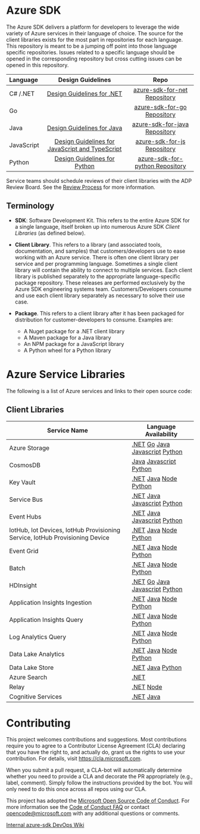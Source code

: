 # Azure SDK

The Azure SDK delivers a platform for developers to leverage the wide variety of Azure services in their language of choice. The source for the client libraries exists for the most part in repositories for each language. This repository is meant to be a jumping off point into those language specific repositories. Issues related to a specific language should be opened in the corresponding repository but cross cutting issues can be opened in this repository.

| Language    | Design Guidelines                                                       | Repo                                                                |
|:------------|:-----------------------------------------------------------------------:|:-------------------------------------------------------------------:|
| C#  /.NET   |[Design Guidelines for .NET](https://azuresdkspecs.z5.web.core.windows.net/DotNetSpec.html)    |[azure-sdk-for-net Repository](https://github.com/Azure/azure-sdk-for-net)      |
| Go          |                                                                         |[azure-sdk-for-go Repository](https://github.com/Azure/azure-sdk-for-go)        |
| Java        |[Design Guidelines for Java](https://azuresdkspecs.z5.web.core.windows.net/JavaSpec.html)      |[azure-sdk-for-java Repository](https://github.com/Azure/azure-sdk-for-java)    |
| JavaScript  |[Design Guidelines for JavaScript and TypeScript](https://azuresdkspecs.z5.web.core.windows.net/TypeScriptSpec.html)|[azure-sdk-for-js Repository](https://github.com/Azure/azure-sdk-for-js)        |
| Python      |[Design Guidelines for Python](https://azuresdkspecs.z5.web.core.windows.net/PythonSpec.html)    |[azure-sdk-for-python Repository](https://github.com/Azure/azure-sdk-for-python)|

Service teams should schedule reviews of their client libraries with the ADP Review Board.  See the [Review Process](docs/ReviewProcess.md) for more information.

## Terminology

- **SDK**: Software Development Kit. This refers to the entire Azure SDK for a single language, itself broken up into numerous Azure SDK _Client Libraries_ (as defined below).

- **Client Library**. This refers to a library (and associated tools, documentation, and samples) that customers/developers use to ease working with an Azure service. There is often one client library per service and per programming language. Sometimes a single client library will contain the ability to connect to multiple services. Each client library is published separately to the appropriate language-specific package repository.  These releases are performed exclusively by the Azure SDK engineering systems team. Customers/Developers consume and use each client library separately as necessary to solve their use case.

- **Package**. This refers to a client library after it has been packaged for distribution for customer-developers to consume. Examples are:
   - A Nuget package for a .NET client library
   - A Maven package for a Java library
   - An NPM package for a JavaScript library
   - A Python wheel for a Python library

# Azure Service Libraries

The following is a list of Azure services and links to their open source code:

## Client Libraries

| Service Name | Language Availability |
| ------------ | --------------------- |
| Azure Storage | [.NET](https://github.com/Azure/azure-storage-net) [Go](https://github.com/Azure/azure-storage-go) [Java](https://github.com/Azure/azure-storage-java) [Javascript](https://github.com/Azure/azure-sdk-for-js/tree/master/sdk/storage) [Python](https://github.com/Azure/azure-storage-python) |
| CosmosDB | [Java](https://github.com/Azure/azure-cosmosdb-java) [Javascript](https://github.com/Azure/azure-cosmos-js) [Python](https://github.com/Azure/azure-cosmos-python) |
| Key Vault | [.NET](https://github.com/Azure/azure-sdk-for-net/tree/psSdkJson6/src/SDKs/KeyVault/data-plane) [Java](https://github.com/Azure/azure-keyvault-java) [Node](https://github.com/Azure/azure-sdk-for-node/tree/master/lib/services/keyVault) [Python](https://github.com/Azure/azure-sdk-for-python/tree/master/azure-keyvault) |
| Service Bus | [.NET](https://github.com/Azure/azure-sdk-for-net/tree/master/sdk/servicebus) [Java](https://github.com/Azure/azure-service-bus-java) [Javascript](https://github.com/Azure/azure-sdk-for-js/tree/master/sdk/servicebus/service-bus) [Python](https://github.com/Azure/azure-sdk-for-python/tree/master/azure-servicebus) |
| Event Hubs | [.NET](https://github.com/Azure/azure-sdk-for-net/tree/master/sdk/eventhub) [Java](https://github.com/Azure/azure-event-hubs-java) [Javascript](https://github.com/Azure/azure-sdk-for-js/tree/master/sdk/eventhub/) [Python](https://github.com/Azure/azure-event-hubs-python) |
| IotHub, Iot Devices, IotHub Provisioning Service, IotHub Provisioning Device | [.NET](https://github.com/Azure/azure-iot-sdk-csharp) [Java](https://github.com/Azure/azure-iot-sdk-java) [Node](https://github.com/Azure/azure-iot-sdk-node) [Python](https://github.com/Azure/azure-iot-sdk-python) |
| Event Grid | [.NET](https://github.com/Azure/azure-sdk-for-net/tree/psSdkJson6/src/SDKs/EventGrid/DataPlane) [Java](https://github.com/Azure/azure-sdk-for-java/tree/master/eventgrid/data-plane) [Node](https://github.com/Azure/azure-sdk-for-node/tree/master/lib/services/eventgrid) [Python](https://github.com/Azure/azure-sdk-for-python/tree/master/azure-eventgrid) |
| Batch | [.NET](https://github.com/Azure/azure-sdk-for-net/tree/psSdkJson6/src/SDKs/Batch/DataPlane) [Java](https://github.com/Azure/azure-batch-sdk-for-java) [Node](https://github.com/Azure/azure-sdk-for-node/tree/master/lib/services/batch) [Python](https://github.com/Azure/azure-sdk-for-python/tree/master/azure-batch) |
| HDInsight | [.NET](https://github.com/Azure/azure-sdk-for-net/tree/master/src/SDKs/HDInsight) [Go](https://github.com/Azure/azure-sdk-for-go/tree/master/services/preview/hdinsight) [Java](https://github.com/Azure/azure-sdk-for-java/tree/master/hdinsight) [Javascript](https://github.com/Azure/azure-sdk-for-js/tree/master/packages/%40azure/arm-hdinsight) [Python](https://github.com/Azure/azure-sdk-for-python/tree/master/azure-mgmt-hdinsight) |
| Application Insights Ingestion | [.NET](https://github.com/Microsoft/ApplicationInsights-dotnet) [Java](https://github.com/Microsoft/ApplicationInsights-java) [Node](https://github.com/Microsoft/ApplicationInsights-node.js) [Python](https://github.com/Microsoft/ApplicationInsights-python) |
| Application Insights Query | [.NET](https://github.com/Azure/azure-sdk-for-net/tree/psSdkJson6/src/SDKs/ApplicationInsights/DataPlane) [Java](https://github.com/Azure/azure-sdk-for-java/tree/master/applicationinsights/data-plane) [Node](https://github.com/Azure/azure-sdk-for-node/tree/master/lib/services/applicationinsights-query) [Python](https://github.com/Azure/azure-sdk-for-python/tree/master/azure-applicationinsights)|
| Log Analytics Query | [.NET](https://github.com/Azure/azure-sdk-for-net/tree/psSdkJson6/src/SDKs/OperationalInsights/DataPlane) [Java](https://github.com/Azure/azure-sdk-for-java/tree/master/loganalytics/data-plane) [Node](https://github.com/Azure/azure-sdk-for-node/tree/master/lib/services/loganalytics) [Python](https://github.com/Azure/azure-sdk-for-python/tree/master/azure-loganalytics) |
| Data Lake Analytics | [.NET](https://github.com/Azure/azure-sdk-for-net/tree/psSdkJson6/src/SDKs/DataLake.Analytics) [Java](https://github.com/Azure/azure-libraries-for-java/tree/master/azure-mgmt-datalake-analytics) [Node](https://github.com/Azure/azure-sdk-for-node/tree/master/lib/services/dataLake.Analytics) [Python](https://github.com/Azure/azure-sdk-for-python/tree/master/azure-mgmt-datalake-analytics) |
| Data Lake Store | [.NET](https://github.com/Azure/azure-data-lake-store-net) [Java](https://github.com/Azure/azure-data-lake-store-java) [Python](https://github.com/Azure/azure-data-lake-store-python) |
| Azure Search | [.NET](https://github.com/Azure/azure-sdk-for-net/tree/psSdkJson6/src/SDKs/Search) |
| Relay | [.NET](https://github.com/Azure/azure-relay-dotnet) [Node](https://github.com/Azure/azure-relay-node) |
| Cognitive Services | [.NET](https://github.com/Azure/azure-sdk-for-net/tree/psSdkJson6/src/SDKs/CognitiveServices/dataPlane) [Java](https://github.com/Azure/azure-sdk-for-java/tree/master/cognitiveservices/data-plane) | [Node](https://github.com/Azure/azure-sdk-for-node/tree/master/lib/services) [Python](https://github.com/Azure/azure-sdk-for-python) |


# Contributing

This project welcomes contributions and suggestions.  Most contributions require you to agree to a
Contributor License Agreement (CLA) declaring that you have the right to, and actually do, grant us
the rights to use your contribution. For details, visit https://cla.microsoft.com.

When you submit a pull request, a CLA-bot will automatically determine whether you need to provide
a CLA and decorate the PR appropriately (e.g., label, comment). Simply follow the instructions
provided by the bot. You will only need to do this once across all repos using our CLA.

This project has adopted the [Microsoft Open Source Code of Conduct](https://opensource.microsoft.com/codeofconduct/).
For more information see the [Code of Conduct FAQ](https://opensource.microsoft.com/codeofconduct/faq/) or
contact [opencode@microsoft.com](mailto:opencode@microsoft.com) with any additional questions or comments.

[Internal azure-sdk DevOps Wiki](https://aka.ms/azure-sdk-devops-wiki)
